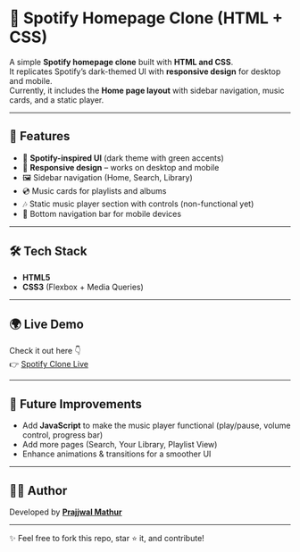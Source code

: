 # 🎵 Spotify Homepage Clone (HTML + CSS)

A simple **Spotify homepage clone** built with **HTML and CSS**.  
It replicates Spotify’s dark-themed UI with **responsive design** for desktop and mobile.  
Currently, it includes the **Home page layout** with sidebar navigation, music cards, and a static player.

---

## 🚀 Features
- 🎨 **Spotify-inspired UI** (dark theme with green accents)  
- 📱 **Responsive design** – works on desktop and mobile  
- 🖼️ Sidebar navigation (Home, Search, Library)  
- 💿 Music cards for playlists and albums  
- 🎶 Static music player section with controls (non-functional yet)  
- 📍 Bottom navigation bar for mobile devices  

---

## 🛠️ Tech Stack
- **HTML5**  
- **CSS3** (Flexbox + Media Queries)  

---

## 🌍 Live Demo
Check it out here 👇  
👉 [Spotify Clone Live](https://pra90mathur.github.io/spotify-clone/)  

---

## 📌 Future Improvements
- Add **JavaScript** to make the music player functional (play/pause, volume control, progress bar)  
- Add more pages (Search, Your Library, Playlist View)  
- Enhance animations & transitions for a smoother UI  

---

## 👨‍💻 Author
Developed by **[Prajjwal Mathur](https://github.com/pra90mathur)**  

---

✨ Feel free to fork this repo, star ⭐ it, and contribute!  
